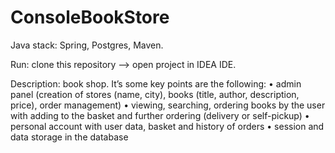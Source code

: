 # ConsoleBookStore

Java stack: Spring, Postgres, Maven.

Run: clone this repository --> open project in IDEA IDE.

Description: book shop.
It’s some key points are the following:
•	admin panel (creation of stores (name, city), books (title, author, description, price), order management)
•	viewing, searching, ordering books by the user with adding to the basket and further ordering (delivery or self-pickup)
•	personal account with user data, basket and history of orders
•	session and data storage in the database
